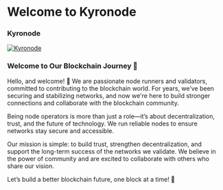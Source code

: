 # Welcome to Kyronode

### Kyronode

[![Kyronode](<../.gitbook/assets/Kyronode (1).png>)](../.gitbook/assets/Kyronode.png)

### **Welcome to Our Blockchain Journey 🚀**

Hello, and welcome! 👋 We are passionate node runners and validators, committed to contributing to the blockchain world. For years, we’ve been securing and stabilizing networks, and now we're here to build stronger connections and collaborate with the blockchain community.

Being node operators is more than just a role—it’s about decentralization, trust, and the future of technology. We run reliable nodes to ensure networks stay secure and accessible.

Our mission is simple: to build trust, strengthen decentralization, and support the long-term success of the networks we validate. We believe in the power of community and are excited to collaborate with others who share our vision.

Let’s build a better blockchain future, one block at a time! 🌟
